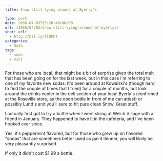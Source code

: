 ```yaml
---
title: Snow still lying around at Byerly’s

type: post
date: 2006-04-03T15:20:48+00:00
url: /2006/04/03/snow-still-lying-around-at-byerlys/
short-url:
  - http://bit.ly/f1OFDt
categories:
  - Soda
tags:
  - soda
  - mint
---
```

For those who are local, that might be a bit of surprise given the total melt that has been going on for the last week, but in this case I'm referring to one of my favorite new sodas. It's been around at Kowalski's (though hard to find the couple of times that I tried) for a couple of months, but look around the drinks cooler in the deli section of your local Byerly's (confirmed at the Roseville store, as the open bottle in front of me can attest) or possibly Lund's and you'll sure to hit pure clean Snow. Great stuff.

I actually first got to try a bottle when I went skiing at Welch Village with a friend in January. They happened to have it in the cafeteria, and I've been hooked ever since.

Yes, it's peppermint flavored, but for those who grew up on flavored "sodas" that are sometimes better used as paint thinner, you will likely be very pleasantly surprised.

If only it didn't cost $1.99 a bottle.